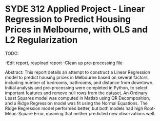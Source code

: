 # SYDE 312 Applied Project - Linear Regression to Predict Housing Prices in Melbourne, with OLS and L2 Regularization

TODO: 

-Edit report, reupload report
-Clean up pre-processing file

Abstract:
This report details an attempt to construct a Linear Regression model to predict housing prices in Melbourne based on several factors, including number of bedrooms, bathrooms, and distance from downtown. Initial analysis and pre-processing were completed in Python, to select important features and remove null rows from the dataset. An Ordinary Least Squares model was computed in Matlab using QR Decomposition, and a Ridge Regression model was fit using the Normal Equations. The Ridge Regression model performed better, but both models had high Root-Mean-Square Error, meaning that neither predicted new observations well.
